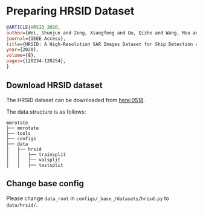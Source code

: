 # Preparing HRSID Dataset

<!-- [DATASET] -->

```bibtex
@ARTICLE{HRSID_2020,
author={Wei, Shunjun and Zeng, Xiangfeng and Qu, Qizhe and Wang, Mou and Su, Hao and Shi, Jun},
journal={IEEE Access},
title={HRSID: A High-Resolution SAR Images Dataset for Ship Detection and Instance Segmentation},
year={2020},
volume={8},
pages={120234-120254},
}
```

## Download HRSID dataset

The HRSID dataset can be downloaded from [here:0518](https://pan.baidu.com/s/1vks9fj64Bb06U170GNL7mw).

The data structure is as follows:

```none
mmrotate
├── mmrotate
├── tools
├── configs
├── data
│   ├── hrsid
│   │   ├── trainsplit
│   │   ├── valsplit
│   │   ├── testsplit
```

## Change base config

Please change `data_root` in `configs/_base_/datasets/hrisd.py` to `data/hrsid/`.
